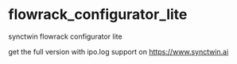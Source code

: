 # flowrack_configurator_lite
synctwin flowrack configurator lite

get the full version with ipo.log support on https://www.synctwin.ai 

